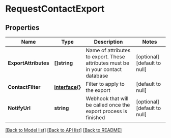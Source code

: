 # RequestContactExport

## Properties
Name | Type | Description | Notes
------------ | ------------- | ------------- | -------------
**ExportAttributes** | **[]string** | Name of attributes to export. These attributes must be in your contact database | [optional] [default to null]
**ContactFilter** | [**interface{}**](interface{}.md) | Filter to apply to the export | [default to null]
**NotifyUrl** | **string** | Webhook that will be called once the export process is finished | [optional] [default to null]

[[Back to Model list]](../README.md#documentation-for-models) [[Back to API list]](../README.md#documentation-for-api-endpoints) [[Back to README]](../README.md)



